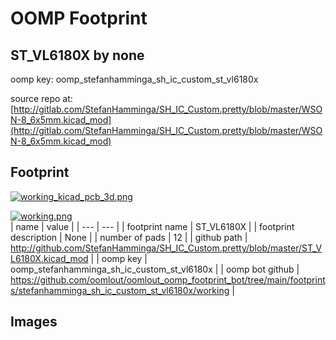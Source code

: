 # OOMP Footprint  
## ST_VL6180X  by none  
  
oomp key: oomp_stefanhamminga_sh_ic_custom_st_vl6180x  
  
source repo at: [http://gitlab.com/StefanHamminga/SH_IC_Custom.pretty/blob/master/WSON-8_6x5mm.kicad_mod](http://gitlab.com/StefanHamminga/SH_IC_Custom.pretty/blob/master/WSON-8_6x5mm.kicad_mod)  
## Footprint  
  
[![working_kicad_pcb_3d.png](working_kicad_pcb_3d_600.png)](working_kicad_pcb_3d.png)  
  
[![working.png](working_600.png)](working.png)  
| name | value | 
| --- | --- | 
| footprint name | ST_VL6180X | 
| footprint description | None | 
| number of pads | 12 | 
| github path | http://github.com/StefanHamminga/SH_IC_Custom.pretty/blob/master/ST_VL6180X.kicad_mod | 
| oomp key | oomp_stefanhamminga_sh_ic_custom_st_vl6180x | 
| oomp bot github | https://github.com/oomlout/oomlout_oomp_footprint_bot/tree/main/footprints/stefanhamminga_sh_ic_custom_st_vl6180x/working | 
## Images  

